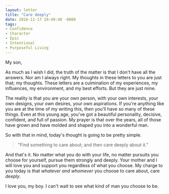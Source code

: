 ```yaml
---
layout: letter
title: "Care deeply"
date: 2016-11-17 19:49:40 -0800
tags:
- Confidence
- Character
- Epic
- Intentional
- Purposeful Living
---
```

My son,

As much as I wish I did, the truth of the matter is that I don't have all the answers. Nor am I always right. My thoughts in these letters to you are just that; my thoughts. These letters are a culmination of my experiences, my influences, my environment, and my best efforts. But they are just mine.

The reality is that you are your own person, with your own interests, your own designs, your own desires, your own aspirations. If you're anything like you are at the time of my writing this, then you'll have so many of these things. Even at this young age, you've got a beautiful personality, decisive, confident, and full of passion. My prayer is that over the years, all of those have grown and have molded and shaped you into a wonderful man.

So with that in mind, today's thought is going to be pretty simple.

> "Find something to care about; and then care deeply about it."

And that's it. No matter what you do with your life, no matter pursuits you choose for yourself, pursue them strongly and deeply. Your mother and I will love you and support you regardless of what you choose. My charge to you today is that *whatever and whomever* you choose to care about, care *deeply*. 

I love you, my boy. I can't wait to see what kind of man you choose to be.